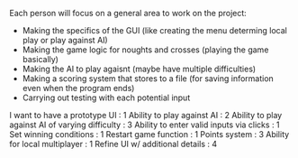 Each person will focus on a general area to work on the project:
- Making the specifics of the GUI (like creating the menu determing local play or play against AI)
- Making the game logic for noughts and crosses (playing the game basically)
- Making the AI to play agaisnt (maybe have multiple difficulties)
- Making a scoring system that stores to a file (for saving information even when the program ends)
- Carrying out testing with each potential input

I want to have a prototype UI :	1
Ability to play against AI :	2
Ability to play against AI of varying difficulty :	3
Ability to enter valid inputs via clicks :	1
Set winning conditions :	1
Restart game function :	1
Points system :	3
Ability for local multiplayer :	1
Refine UI w/ additional details :	4
